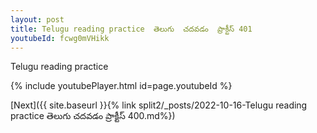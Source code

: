```yaml
---
layout: post
title: Telugu reading practice  తెలుగు  చదవడం  ప్రాక్టీస్ 401
youtubeId: fcwg0mVHikk
---
```

 
 
Telugu reading practice
 
 
 
 
 


{% include youtubePlayer.html id=page.youtubeId %}
 
[Next]({{ site.baseurl }}{% link  split2/_posts/2022-10-16-Telugu reading practice  తెలుగు  చదవడం  ప్రాక్టీస్ 400.md%})
 
